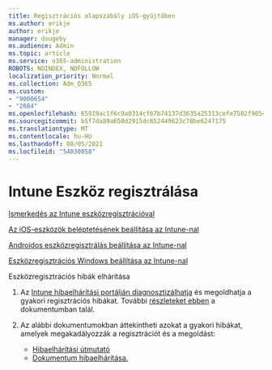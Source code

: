 ```yaml
---
title: Regisztrációs alapszabály iOS-gyűjtőben
ms.author: erikje
author: erikje
manager: dougeby
ms.audience: Admin
ms.topic: article
ms.service: o365-administration
ROBOTS: NOINDEX, NOFOLLOW
localization_priority: Normal
ms.collection: Adm_O365
ms.custom:
- "9000654"
- "2684"
ms.openlocfilehash: 65919ac1f6c9a0314cf67b74137d3635a25313cefe7582f905466e2e31387842
ms.sourcegitcommit: b5f7da89a650d2915dc652449623c78be6247175
ms.translationtype: MT
ms.contentlocale: hu-HU
ms.lasthandoff: 08/05/2021
ms.locfileid: "54030058"
---
```

# <a name="intune-device-enrollment"></a>Intune Eszköz regisztrálása

[Ismerkedés az Intune eszközregisztrációval](https://docs.microsoft.com/intune/enrollment/device-enrollment)

[Az iOS-eszközök beléptetésének beállítása az Intune-nal](https://docs.microsoft.com/intune/enrollment/ios-enroll)

[Androidos eszközregisztrálás beállítása az Intune-nal](https://docs.microsoft.com/intune/android-enroll)

[Eszközregisztrációs Windows beállítása az Intune-nal](https://docs.microsoft.com/intune/windows-enroll)

Eszközregisztrációs hibák elhárítása

1. Az [Intune hibaelhárítási portálján diagnosztizálhatja](https://devicemanagement.microsoft.com/#blade/Microsoft_Intune_DeviceSettings/TroubleshootBlade) és megoldhatja a gyakori regisztrációs hibákat. További [részleteket ebben](https://docs.microsoft.com/intune/help-desk-operators) a dokumentumban talál.

2. Az alábbi dokumentumokban áttekintheti azokat a gyakori hibákat, amelyek megakadályozzák a regisztrációt és a megoldást:
    - [Hibaelhárítási útmutató](https://support.microsoft.com/help/4469913/troubleshooting-windows-device-enrollment-problems-in-microsoft-intune)
    - [Dokumentum hibaelhárítása.](https://docs.microsoft.com/intune/troubleshoot-device-enrollment-in-intune)
